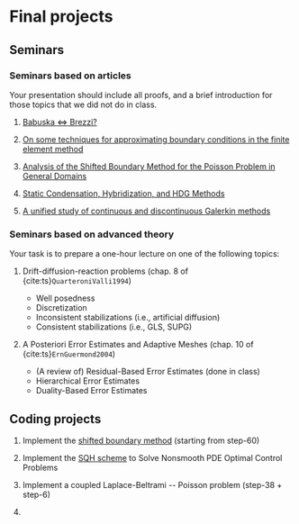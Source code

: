 # Final projects

## Seminars

### Seminars based on articles

Your presentation should include all proofs, and a brief introduction for those topics that we did not do in class.

1. [Babuska $\Longleftrightarrow$ Brezzi?](https://www.oden.utexas.edu/media/reports/2006/0608.pdf)

2. [On some techniques for approximating boundary conditions in the finite element method](https://pdf.sciencedirectassets.com/271610/1-s2.0-S0377042700X0012X/1-s2.0-0377042795000577/main.pdf?X-Amz-Security-Token=IQoJb3JpZ2luX2VjEIz%2F%2F%2F%2F%2F%2F%2F%2F%2F%2FwEaCXVzLWVhc3QtMSJGMEQCIGjrLU%2BNn02ct9zEN1EK72wKSMukSbmQEzRLatTXgXZtAiBTRBD0neBmeUwqiWjgc2sTAc0eSpEg00QgE3We3V%2B5KyqzBQgUEAUaDDA1OTAwMzU0Njg2NSIMCXU4kqLoglu16I4LKpAFAJ5q7CatSU%2BcmR%2BO%2F6wkzwcdnXSBxrNrmjaA8tLiCJ29XbDQ0%2B%2FYApNlvqilpZ6tBLxfnBbqyX%2BblLUgZ%2FhdvSAqEo7BH4IEIu1PYkiauR3lHA%2BCVUfXiBhmMkQ5E57RtiGNWmiip%2Fu4m0a5d%2FCukkCik%2Fk7%2FRXB3mlpq71ezcXyliDKW35tqUMqlipF1xypvwzB6OJo73iGxJytzJ8Rvsgx6PtfBwzjl10HJ1NTPVrnmV6vNxb%2FaQSoXU1X%2BpLTvbE3Kds882V0AWaAu0aBA4Fdfm2W4tBwS%2BaDweynPNDsjbiXM5XHW4XWNGXRuZxMmwJcIsmWuf%2Fy%2FOB4Xo6LrydIcoADxONiKPn54AAQV09MPXQiQxCl8ospW9UelAU1O1XHutD4q%2FCXzW5b7XKdyklJZPB8ZXGebh9eQAD6ws5p07Yt2ksf6B9JQfa%2FhY6%2BMQU%2Buml3KLjIMDZZ3MGOjkAO6X2gbrN2cBBaLQTKGuL0cXMjKFJN6m9zk48XWeZoJMZIK2s1KlNxRPiAU%2FsYVyunbSOwwtA%2BqUWBlngQtD76jYO5h8nktd%2B3OXEZnoThDs8h2KntyCA9rE3TmwJysELV2ZGbmlMdl%2BZycOxEO0hPuZEq1Li5mPYBsgdmIvocN1bQZB549Zz5rTd7dhwRZL%2BH08LczTXLsE0%2BIl7vR6JnoxkAzDTRLTLlB6AtaiPYIrfFkS%2FtdFOyqah5nZJhqXhnftTHMtGxX8M1jFIbUA%2FjH10Zp9Vj126e1vsjgfKdyVxfgeV0xSiyEMR96LoxGtaiDZoW0rAtgfyuBJEc2zAeZ16M9j7NZ9an81jm%2B3Z9CI9YW5M92iF7bRIg%2F3TQazWY1vqfae0UX6qeyPFo%2BMswzJ%2FcsgY6sgGiDVhdy9CSUQ2iLt1qOIfVSxAV4kxnp4zHQbLaACkUOY4VGVU%2BAUbywalinKmyY8HJjc1uoUwlcm1h%2B8hHmS9cLgi2%2F8anJRRdtYwp6zCZdzZEFf7aA3LeCfSnglXNqa8Tnf44LBBd2mVrvnaWk01gog5Ag2FGpK%2FI0t5ONotQULtpGn4KhV85XtAgnYt8oBFg4LUjl%2FnI6iRSMMPfrFcrROZZmuDRwtyI2lGC3hAGe5Qx&X-Amz-Algorithm=AWS4-HMAC-SHA256&X-Amz-Date=20240529T130323Z&X-Amz-SignedHeaders=host&X-Amz-Expires=300&X-Amz-Credential=ASIAQ3PHCVTYUNGTJGN2%2F20240529%2Fus-east-1%2Fs3%2Faws4_request&X-Amz-Signature=262e066c659ff9e875a3175f2230ecf311fd6a50edd3a6c49423ef6b71539be0&hash=c2172bd64e4efdc2b6337067a0a6b0c7dd357a6a3ce24746377929eca3497cb4&host=68042c943591013ac2b2430a89b270f6af2c76d8dfd086a07176afe7c76c2c61&pii=0377042795000577&tid=spdf-7255fe7a-1156-444e-b665-bc9a339116ed&sid=36dc9dd05d4422449d898ee2f8c7881f34d2gxrqa&type=client&tsoh=d3d3LnNjaWVuY2VkaXJlY3QuY29t&ua=0f10575705500f095159&rr=88b6af286caf0e5a&cc=it)

3. [Analysis of the Shifted Boundary Method for the Poisson Problem in General Domains](https://arxiv.org/pdf/2006.00872)

4. [Static Condensation, Hybridization, and HDG Methods](https://epubs.siam.org/doi/epdf/10.1137/070706616)

5. [A unified study of continuous and discontinuous Galerkin methods](https://link.springer.com/article/10.1007/s11425-017-9341-1)

### Seminars based on advanced theory

Your task is to prepare a one-hour lecture on one of the following topics:

1. Drift-diffusion-reaction problems (chap. 8 of {cite:ts}`QuarteroniValli1994`)
    - Well posedness
    - Discretization
    - Inconsistent stabilizations (i.e., artificial diffusion)
    - Consistent stabilizations (i.e., GLS, SUPG)

2. A Posteriori Error Estimates and Adaptive Meshes (chap. 10 of {cite:ts}`ErnGuermond2004`)
    - (A review of) Residual-Based Error Estimates (done in class)
    - Hierarchical Error Estimates
    - Duality-Based Error Estimates

## Coding projects

1. Implement the [shifted boundary method](https://arxiv.org/pdf/2006.00872) (starting from step-60)

2. Implement the [SQH scheme](https://doi.org/10.1080/01630563.2019.1599911) to Solve Nonsmooth PDE Optimal Control Problems

3. Implement a coupled Laplace-Beltrami -- Poisson problem (step-38 + step-6)

4.
